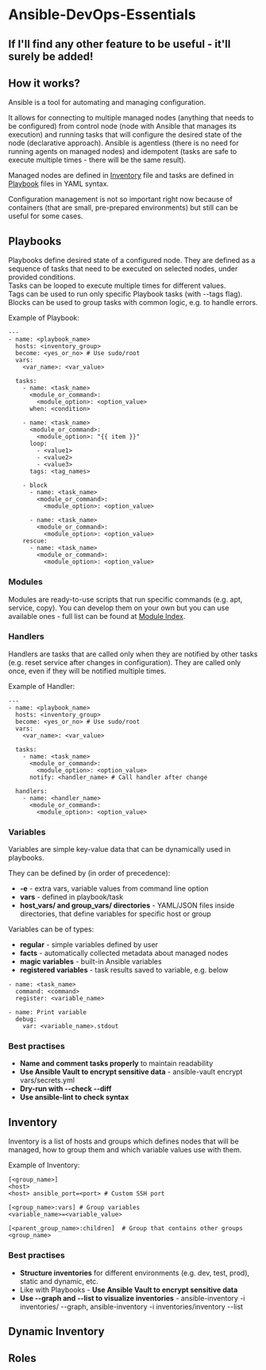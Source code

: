 # Ansible-DevOps-Essentials
## If I'll find any other feature to be useful - it'll surely be added!
## How it works?
Ansible is a tool for automating and managing configuration.

It allows for connecting to multiple managed nodes \(anything that needs to be configured\) from control node \(node with Ansible that manages its execution\) and running tasks that will configure the desired state of the node \(declarative approach\). Ansible is agentless \(there is no need for running agents on managed nodes\) and idempotent \(tasks are safe to execute multiple times - there will be the same result\).

Managed nodes are defined in [Inventory](#inventory) file and tasks are defined in [Playbook](#playbooks) files in YAML syntax.

Configuration management is not so important right now because of containers \(that are small, pre-prepared environments\) but still can be useful for some cases.
## Playbooks
Playbooks define desired state of a configured node. They are defined as a sequence of tasks that need to be executed on selected nodes, under provided conditions. \
Tasks can be looped to execute multiple times for different values. \
Tags can be used to run only specific Playbook tasks \(with --tags flag\). \
Blocks can be used to group tasks with common logic, e.g. to handle errors.

Example of Playbook:
```
---
- name: <playbook_name>
  hosts: <inventory_group>
  become: <yes_or_no> # Use sudo/root
  vars:
    <var_name>: <var_value>

  tasks:
    - name: <task_name>
      <module_or_command>:
        <module_option>: <option_value>
      when: <condition>

    - name: <task_name>
      <module_or_command>:
        <module_option>: "{{ item }}"
      loop:
        - <value1>
        - <value2>
        - <value3>
      tags: <tag_names>

    - block
      - name: <task_name>
        <module_or_command>:
          <module_option>: <option_value>

      - name: <task_name>
        <module_or_command>:
          <module_option>: <option_value>
    rescue:
      - name: <task_name>
        <module_or_command>:
          <module_option>: <option_value>
```
### Modules
Modules are ready-to-use scripts that run specific commands \(e.g. apt, service, copy\). You can develop them on your own but you can use available ones - full list can be found at [Module Index](https://docs.ansible.com/ansible/2.9/modules/modules_by_category.html).
### Handlers
Handlers are tasks that are called only when they are notified by other tasks \(e.g. reset service after changes in configuration\). They are called only once, even if they will be notified multiple times.

Example of Handler:
```
---
- name: <playbook_name>
  hosts: <inventory_group>
  become: <yes_or_no> # Use sudo/root
  vars:
    <var_name>: <var_value>

  tasks:
    - name: <task_name>
      <module_or_command>:
        <module_option>: <option_value>
      notify: <handler_name> # Call handler after change

  handlers:
    - name: <handler_name>
      <module_or_command>:
        <module_option>: <option_value>
```
### Variables
Variables are simple key-value data that can be dynamically used in playbooks.

They can be defined by \(in order of precedence\):
* **-e** - extra vars, variable values from command line option
* **vars** - defined in playbook/task
* **host_vars/ and group_vars/ directories** - YAML/JSON files inside directories, that define variables for specific host or group

Variables can be of types:
* **regular** - simple variables defined by user
* **facts** - automatically collected metadata about managed nodes
* **magic variables** - built-in Ansible variables
* **registered variables** - task results saved to variable, e.g. below
```
- name: <task_name>
  command: <command>
  register: <variable_name>

- name: Print variable
  debug:
    var: <variable_name>.stdout
```
### Best practises
* **Name and comment tasks properly** to maintain readability
* **Use Ansible Vault to encrypt sensitive data** - ansible-vault encrypt vars/secrets.yml
* **Dry-run with --check --diff**
* **Use ansible-lint to check syntax**
## Inventory
Inventory is a list of hosts and groups which defines nodes that will be managed, how to group them and which variable values use with them.

Example of Inventory:
```
[<group_name>]
<host>
<host> ansible_port=<port> # Custom SSH port

[<group_name>:vars] # Group variables
<variable_name>=<variable_value>

[<parent_group_name>:children]  # Group that contains other groups
<group_name>
```
### Best practises
* **Structure inventories** for different environments \(e.g. dev, test, prod\), static and dynamic, etc.
* Like with Playbooks - **Use Ansible Vault to encrypt sensitive data**
* **Use --graph and --list to visualize inventories** - ansible-inventory -i inventories/ --graph, ansible-inventory -i inventories/inventory --list
## Dynamic Inventory
## Roles
